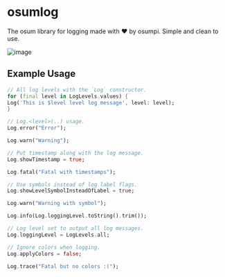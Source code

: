 # osumlog

The osum library for logging made with ❤️ by osumpi. Simple and clean
to use.

![image](https://user-images.githubusercontent.com/25143503/147853601-a43a85dc-3194-47c7-ba8a-5ac47e789dd3.png)

## Example Usage

```dart
// All log levels with the `Log` constructor.
for (final level in LogLevels.values) {
Log('This is $level level log message', level: level);
}

// Log.<level>(..) usage.
Log.error("Error");

Log.warn("Warning");

// Put timestamp along with the log message.
Log.showTimestamp = true;

Log.fatal("Fatal with timestamps");

// Use symbols instead of log label flags.
Log.showLevelSymbolInsteadOfLabel = true;

Log.warn("Warning with symbol");

Log.info(Log.loggingLevel.toString().trim());

// Log level set to output all log messages.
Log.loggingLevel = LogLevels.all;

// Ignore colors when logging.
Log.applyColors = false;

Log.trace("Fatal but no colors :(");
```
